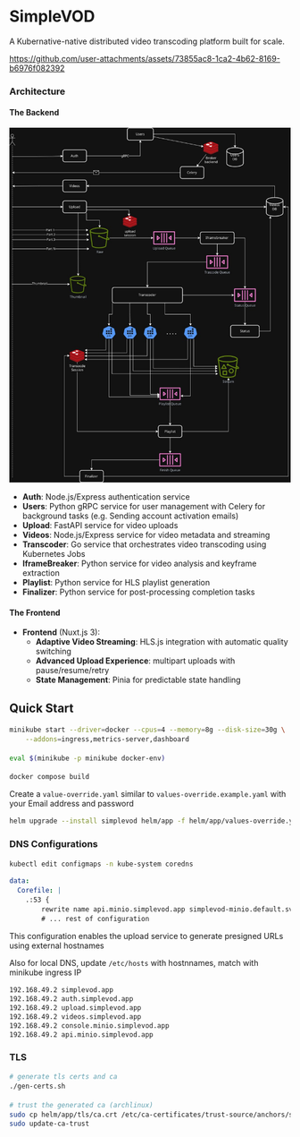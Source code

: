 # SimpleVOD

A Kubernative-native distributed video transcoding platform built for scale.

https://github.com/user-attachments/assets/73855ac8-1ca2-4b62-8169-b6976f082392

### Architecture

#### The Backend

![Backend Architecture](images/Architecture.jpg)

- **Auth**: Node.js/Express authentication service
- **Users**: Python gRPC service for user management with Celery for background tasks (e.g. Sending account activation emails)
- **Upload**: FastAPI service for video uploads
- **Videos**: Node.js/Express service for video metadata and streaming
- **Transcoder**: Go service that orchestrates video transcoding using Kubernetes Jobs
- **IframeBreaker**: Python service for video analysis and keyframe extraction
- **Playlist**: Python service for HLS playlist generation
- **Finalizer**: Python service for post-processing completion tasks

#### The Frontend

- **Frontend** (Nuxt.js 3):
  - **Adaptive Video Streaming**: HLS.js integration with automatic quality switching
  - **Advanced Upload Experience**: multipart uploads with pause/resume/retry
  - **State Management**: Pinia for predictable state handling

## Quick Start

```bash
minikube start --driver=docker --cpus=4 --memory=8g --disk-size=30g \
    --addons=ingress,metrics-server,dashboard

eval $(minikube -p minikube docker-env)

docker compose build
```

Create a `value-override.yaml` similar to `values-override.example.yaml` with your Email address and password

```bash
helm upgrade --install simplevod helm/app -f helm/app/values-override.yaml
```

### DNS Configurations

```bash
kubectl edit configmaps -n kube-system coredns
```

```yaml
data:
  Corefile: |
    .:53 {
        rewrite name api.minio.simplevod.app simplevod-minio.default.svc.cluster.local
        # ... rest of configuration
```

This configuration enables the upload service to generate presigned URLs using external hostnames

Also for local DNS, update `/etc/hosts` with hostnnames, match with minikube ingress IP

```plaintext
192.168.49.2 simplevod.app
192.168.49.2 auth.simplevod.app
192.168.49.2 upload.simplevod.app
192.168.49.2 videos.simplevod.app
192.168.49.2 console.minio.simplevod.app
192.168.49.2 api.minio.simplevod.app
```

### TLS

```bash
# generate tls certs and ca
./gen-certs.sh

# trust the generated ca (archlinux)
sudo cp helm/app/tls/ca.crt /etc/ca-certificates/trust-source/anchors/simplevod-ca.crt
sudo update-ca-trust
```
